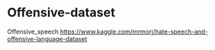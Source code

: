 # Offensive-dataset
Offensive_speech
https://www.kaggle.com/mrmorj/hate-speech-and-offensive-language-dataset
